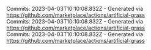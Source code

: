 Commits: 2023-04-03T10:10:08.832Z - Generated via https://github.com/marketplace/actions/artificial-grass
<br>
Commits: 2023-04-03T10:10:08.832Z - Generated via https://github.com/marketplace/actions/artificial-grass
<br>
Commits: 2023-04-03T10:10:08.832Z - Generated via https://github.com/marketplace/actions/artificial-grass
<br>
